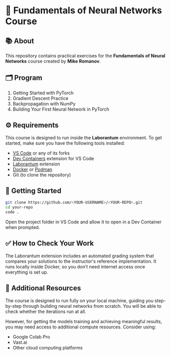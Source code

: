 # 🧠 Fundamentals of Neural Networks Course

## 📚 About

This repository contains practical exercises for the **Fundamentals of Neural Networks** course created by **Mike Romanov**.

## 🗂️ Program

1. Getting Started with PyTorch  
2. Gradient Descent Practice  
3. Backpropagation with NumPy  
4. Building Your First Neural Network in PyTorch  

## ⚙️ Requirements

This course is designed to run inside the **Laborantum** environment. To get started, make sure you have the following tools installed:

- [VS Code](https://code.visualstudio.com/) or any of its forks  
- [Dev Containers](https://marketplace.visualstudio.com/items?itemName=ms-vscode-remote.remote-containers) extension for VS Code  
- [Laborantum](https://marketplace.visualstudio.com/items?itemName=Laborantum.laborantum) extension  
- [Docker](https://www.docker.com/) or [Podman](https://podman.io/)  
- Git (to clone the repository)  

## 🚀 Getting Started

```bash
git clone https://github.com/<YOUR-USERNAME>/<YOUR-REPO>.git
cd your-repo
code .
```

Open the project folder in VS Code and allow it to open in a Dev Container when prompted.

## ✅ How to Check Your Work

The Laborantum extension includes an automated grading system that compares your solutions to the instructor's reference implementation. It runs locally inside Docker, so you don’t need internet access once everything is set up.

## 💪 Additional Resources

The course is designed to run fully on your local machine, guiding you step-by-step through building neural networks from scratch. You will be able to check whether the iterations run at all.

However, for getting the models training and achieving meaningful results, you may need access to additional compute resources. Consider using:

- Google Colab Pro
- Vast.ai
- Other cloud computing platforms